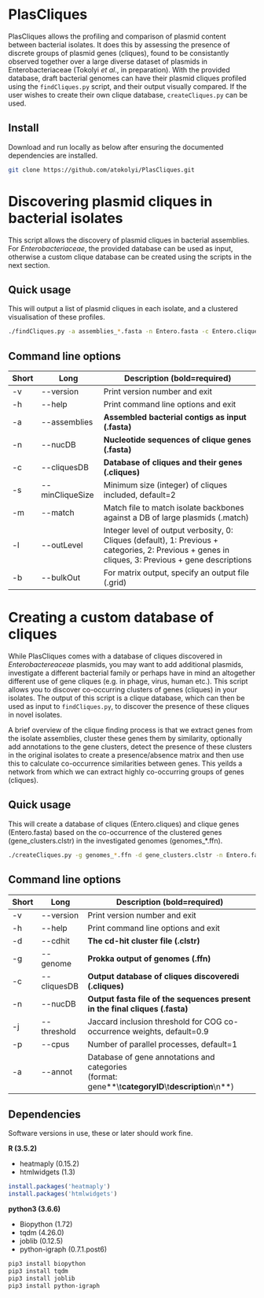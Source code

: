 # PlasCliques
PlasCliques allows the profiling and comparison of plasmid content between bacterial isolates. It does this by assessing the presence of discrete groups of plasmid genes (cliques), found to be consistantly observed together over a large diverse dataset of plasmids in Enterobacteriaceae (Tokolyi *et al*., in preparation). With the provided database, draft bacterial genomes can have their plasmid cliques profiled using the `findCliques.py` script, and their output visually compared. If the user wishes to create their own clique database, `createCliques.py` can be used.

## Install
Download and run locally as below after ensuring the documented dependencies are installed.
```bash
git clone https://github.com/atokolyi/PlasCliques.git
```


# Discovering plasmid cliques in bacterial isolates
This script allows the discovery of plasmid cliques in bacterial assemblies. For *Enterobacteriaceae*, the provided database can be used as input, otherwise a custom clique database can be created using the scripts in the next section.
## Quick usage
This will output a list of plasmid cliques in each isolate, and a clustered visualisation of these profiles.
```bash
./findCliques.py -a assemblies_*.fasta -n Entero.fasta -c Entero.cliques
```


## Command line options
Short | Long | Description (bold=required)
--- | --- | ---
-v | \--version | Print version number and exit
-h | \--help | Print command line options and exit
-a | \--assemblies | **Assembled bacterial contigs as input (.fasta)**
-n | \--nucDB | **Nucleotide sequences of clique genes (.fasta)**
-c | \--cliquesDB | **Database of cliques and their genes (.cliques)**
-s | \--minCliqueSize | Minimum size (integer) of cliques included, default=2
-m | \--match | Match file to match isolate backbones against a DB of large plasmids (.match)
-l | \--outLevel | Integer level of output verbosity, 0: Cliques (default), 1: Previous + categories, 2: Previous + genes in cliques, 3: Previous + gene descriptions
-b | \--bulkOut | For matrix output, specify an output file (.grid)

# Creating a custom database of cliques
While PlasCliques comes with a database of cliques discovered in *Enterobactereaceae* plasmids, you may want to add additional plasmids, investigate a different bacterial family or perhaps have in mind an altogether different use of gene cliques (e.g. in phage, virus, human etc.). This script allows you to discover co-occurring clusters of genes (cliques) in your isolates. The output of this script is a clique database, which can then be used as input to `findCliques.py`, to discover the presence of these cliques in novel isolates. 

A brief overview of the clique finding process is that we extract genes from the isolate assemblies, cluster these genes them by similarity, optionally add annotations to the gene clusters, detect the presence of these clusters in the original isolates to create a presence/absence matrix and then use this to calculate co-occurrence similarities between genes. This yeilds a network from which we can extract highly co-occurring groups of genes (cliques).

## Quick usage
This will create a database of cliques (Entero.cliques) and clique genes (Entero.fasta) based on the co-occurrence of the clustered genes (gene_clusters.clstr) in the investigated genomes (genomes_*.ffn).
```bash
./createCliques.py -g genomes_*.ffn -d gene_clusters.clstr -n Entero.fasta -c Entero.cliques
```

## Command line options
Short | Long | Description (bold=required)
--- | --- | ---
-v | \--version | Print version number and exit
-h | \--help | Print command line options and exit
-d | \--cdhit | **The cd-hit cluster file (.clstr)**
-g | \--genome | **Prokka output of genomes (.ffn)**
-c | \--cliquesDB | **Output database of cliques discoveredi (.cliques)**
-n | \--nucDB | **Output fasta file of the sequences present in the final cliques (.fasta)**
-j | \--threshold | Jaccard inclusion threshold for COG co-occurrence weights, default=0.9
-p | \--cpus | Number of parallel processes, default=1
-a | \--annot | Database of gene annotations and categories <br> (format: gene**\t**categoryID**\t**description**\n**)


## Dependencies
Software versions in use, these or later should work fine.

**R (3.5.2)**
- heatmaply (0.15.2)
- htmlwidgets (1.3)
```R
install.packages('heatmaply')
install.packages('htmlwidgets')
```
**python3 (3.6.6)**
- Biopython (1.72)
- tqdm (4.26.0)
- joblib (0.12.5)
- python-igraph (0.7.1.post6)
```bash
pip3 install biopython
pip3 install tqdm
pip3 install joblib
pip3 install python-igraph
```
